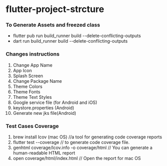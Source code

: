 # flutter-project-strcture

### To Generate Assets and freezed class

- flutter pub run build_runner build --delete-conflicting-outputs
- dart run build_runner build --delete-conflicting-outputs

### Changes instructions

1. Change App Name
2. App Icon
3. Splash Screen
4. Change Package Name
5. Theme Colors
6. Theme Fonts
7. Theme Text Styles
8. Google service file (for Android and iOS)
9. keystore.properties (Android)
10. Generate new jks file(Android)

### Test Cases Coverage

1. brew install lcov (mac OS) //a tool for generating code coverage reports
2. flutter test --coverage // to generate code coverage file.
3. genhtml coverage/lcov.info -o coverage/html // You can generate a human-readable HTML report
4. open coverage/html/index.html // Open the report for mac OS